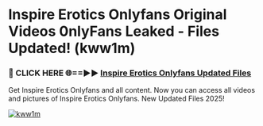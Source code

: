 # Inspire Erotics Onlyfans Original Videos 0nlyFans Leaked - Files Updated! (kww1m)

<h3>🔴 CLICK HERE 🌐==►► <a href="https://tinyurl.com/ehrbuxhb" rel="nofollow">Inspire Erotics Onlyfans Updated Files</a></h3>

Get Inspire Erotics Onlyfans and all content. Now you can access all videos and pictures of Inspire Erotics Onlyfans. New Updated Files 2025!

[![kww1m](https://i.imgur.com/lVYEuWS.gif)](https://tinyurl.com/ehrbuxhb)
